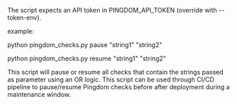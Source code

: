 The script expects an API token in PINGDOM\_API\_TOKEN (override with --token-env).

example:

python pingdom\_checks.py pause "string1" "string2"

python pingdom\_checks.py resume "string1" "string2"



This script will pause or resume all checks that contain the strings passed as parameter using an OR logic. This script can be used through CI/CD pipeline to pause/resume Pingdom checks before after deployment during a maintenance window.



